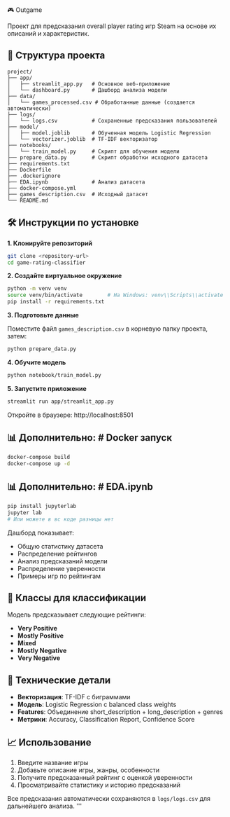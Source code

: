 🎮 Outgame

Проект для предсказания overall player rating игр Steam на основе их описаний и характеристик.

## 📁 Структура проекта

```
project/
├── app/
│   ├── streamlit_app.py   # Основное веб-приложение
│   └── dashboard.py       # Дашборд анализа модели
├── data/
│   └── games_processed.csv # Обработанные данные (создается автоматически)
├── logs/
│   └── logs.csv           # Сохраненные предсказания пользователей
├── model/
│   ├── model.joblib       # Обученная модель Logistic Regression
│   └── vectorizer.joblib  # TF-IDF векторизатор
├── notebooks/
│   └── train_model.py     # Скрипт для обучения модели
├── prepare_data.py        # Скрипт обработки исходного датасета
├── requirements.txt
├── Dockerfile
├── .dockerignore
├── EDA.ipynb              # Анализ датасета
├── docker-compose.yml
├── games_description.csv  # Исходный датасет 
└── README.md
```

## 🛠 Инструкции по установке

**1. Клонируйте репозиторий**

```bash
git clone <repository-url>
cd game-rating-classifier
```

**2. Создайте виртуальное окружение**

```bash
python -m venv venv
source venv/bin/activate        # На Windows: venv\\Scripts\\activate
pip install -r requirements.txt
```

**3. Подготовьте данные**

Поместите файл `games_description.csv` в корневую папку проекта, затем:

```bash
python prepare_data.py
```

**4. Обучите модель**

```bash
python notebook/train_model.py
```

**5. Запустите приложение**

```bash
streamlit run app/streamlit_app.py
```

Откройте в браузере: http://localhost:8501

## 📊 Дополнительно: # Docker запуск

```bash
docker-compose build
docker-compose up -d
```
## 📊 Дополнительно: # EDA.ipynb

```bash
pip install jupyterlab
jupyter lab
# Или можете в вс коде разницы нет
```

Дашборд показывает:
* Общую статистику датасета
* Распределение рейтингов
* Анализ предсказаний модели
* Распределение уверенности
* Примеры игр по рейтингам

## 🎯 Классы для классификации

Модель предсказывает следующие рейтинги:
* **Very Positive**
* **Mostly Positive**
* **Mixed**
* **Mostly Negative**
* **Very Negative**

## 🔧 Технические детали

* **Векторизация**: TF-IDF с биграммами
* **Модель**: Logistic Regression с balanced class weights
* **Features**: Объединение short_description + long_description + genres
* **Метрики**: Accuracy, Classification Report, Confidence Score

## 📈 Использование

1. Введите название игры 
2. Добавьте описание игры, жанры, особенности
3. Получите предсказанный рейтинг с оценкой уверенности
4. Просматривайте статистику и историю предсказаний

Все предсказания автоматически сохраняются в `logs/logs.csv` для дальнейшего анализа.
'''
